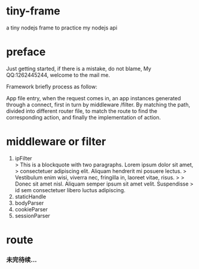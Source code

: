# tiny-frame
  a tiny nodejs frame to practice my nodejs api

# preface
  Just getting started, if there is a mistake, do not blame, My QQ:1262445244, welcome to the mail me.
  
  Framework briefly process as follow:
  
  App file entry, when the request comes in, an app instances generated through a connect, first in turn by middleware /filter. By matching the path, divided into different router file, to match the route to find the corresponding action, and finally the implementation of action.

# middleware or filter
<ol>
<li>ipFilter</li>
> This is a blockquote with two paragraphs. Lorem ipsum dolor sit amet,
> consectetuer adipiscing elit. Aliquam hendrerit mi posuere lectus.
> Vestibulum enim wisi, viverra nec, fringilla in, laoreet vitae, risus.
> 
> Donec sit amet nisl. Aliquam semper ipsum sit amet velit. Suspendisse
> id sem consectetuer libero luctus adipiscing.

<li>staticHandle</li>
<li>bodyParser</li>
<li>cookieParser</li>
<li>sessionParser</li>
</ol>

# route
<h3>未完待续...</h3>

